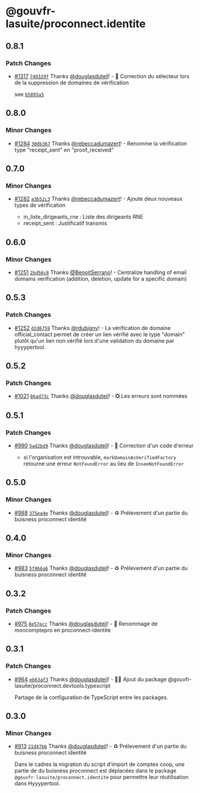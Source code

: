 # @gouvfr-lasuite/proconnect.identite

## 0.8.1

### Patch Changes

- [#1317](https://github.com/proconnect-gouv/proconnect-identite/pull/1317) [`749329f`](https://github.com/proconnect-gouv/proconnect-identite/commit/749329f4279db13151d42337e578cacbed8d2a26) Thanks [@douglasduteil](https://github.com/douglasduteil)! - 🐛 Correction du sélecteur lors de la suppression de domaines de vérification

  see [`b5893a5`](https://github.com/proconnect-gouv/proconnect-identite/commit/b5893a5412faeea47afd8b4c9683bae47d389089)

## 0.8.0

### Minor Changes

- [#1284](https://github.com/proconnect-gouv/proconnect-identite/pull/1284) [`30db367`](https://github.com/proconnect-gouv/proconnect-identite/commit/30db367114350ae67fbdf3a283858addfab56d26) Thanks [@rebeccadumazert](https://github.com/rebeccadumazert)! - Renomme la vérification type "receipt_sent" en "proof_received"

## 0.7.0

### Minor Changes

- [#1282](https://github.com/proconnect-gouv/proconnect-identite/pull/1282) [`a3b52c3`](https://github.com/proconnect-gouv/proconnect-identite/commit/a3b52c33470f24bbe164d2435c717cb1f2f0a932) Thanks [@rebeccadumazert](https://github.com/rebeccadumazert)! - Ajoute deux nouveaux types de vérification

  - in_liste_dirigeants_rne : Liste des dirigeants RNE
  - receipt_sent : Justificatif transmis

## 0.6.0

### Minor Changes

- [#1251](https://github.com/proconnect-gouv/proconnect-identite/pull/1251) [`2bd56c8`](https://github.com/proconnect-gouv/proconnect-identite/commit/2bd56c8c857fd7a819cbc787faf030547e18023c) Thanks [@BenoitSerrano](https://github.com/BenoitSerrano)! - Centralize handling of email domains verification (addition, deletion, update for a specific domain)

## 0.5.3

### Patch Changes

- [#1252](https://github.com/proconnect-gouv/proconnect-identite/pull/1252) [`d2d6759`](https://github.com/proconnect-gouv/proconnect-identite/commit/d2d6759458b98ccc153005537ac2f5d063d0495a) Thanks [@rdubigny](https://github.com/rdubigny)! - La vérification de domaine official_contact permet de créer un lien vérifié avec le type "domain" plutôt qu'un lien non vérifié lors d'une validation du domaine par hyyypertool.

## 0.5.2

### Patch Changes

- [#1021](https://github.com/proconnect-gouv/proconnect-identite/pull/1021) [`86ad73c`](https://github.com/proconnect-gouv/proconnect-identite/commit/86ad73c9bb43f7171c0bda7b06fba14837449c1e) Thanks [@douglasduteil](https://github.com/douglasduteil)! - ❎ Les erreurs sont nommées

## 0.5.1

### Patch Changes

- [#990](https://github.com/proconnect-gouv/proconnect-identite/pull/990) [`5ad2bd9`](https://github.com/proconnect-gouv/proconnect-identite/commit/5ad2bd9031d9b01902401990ba79affb0082eb43) Thanks [@douglasduteil](https://github.com/douglasduteil)! - 🐛 Correction d'un code d'erreur

  - si l'organisation est introuvable, `markDomainAsVerifiedFactory` retourne une erreur `NotFoundError` au lieu de `InseeNotFoundError`

## 0.5.0

### Minor Changes

- [#988](https://github.com/proconnect-gouv/proconnect-identite/pull/988) [`375ea4e`](https://github.com/proconnect-gouv/proconnect-identite/commit/375ea4e3c134bc70ae0bbda09663cc50fd511c59) Thanks [@douglasduteil](https://github.com/douglasduteil)! - ♻️ Prélevement d'un partie du buisness proconnect identité

## 0.4.0

### Minor Changes

- [#983](https://github.com/proconnect-gouv/proconnect-identite/pull/983) [`5f866a6`](https://github.com/proconnect-gouv/proconnect-identite/commit/5f866a6c57642229f8ccf8d517dc55519e7abee8) Thanks [@douglasduteil](https://github.com/douglasduteil)! - ♻️ Prélevement d'un partie du buisness proconnect identité

## 0.3.2

### Patch Changes

- [#975](https://github.com/proconnect-gouv/proconnect-identite/pull/975) [`8e57ecc`](https://github.com/proconnect-gouv/proconnect-identite/commit/8e57eccff4d3d614a4264b63f2583a63f82a88e6) Thanks [@douglasduteil](https://github.com/douglasduteil)! - 🚚 Renommage de moncomptepro en proconnect-identite

## 0.3.1

### Patch Changes

- [#964](https://github.com/proconnect-gouv/proconnect-identite/pull/964) [`eb63af3`](https://github.com/proconnect-gouv/proconnect-identite/commit/eb63af3bf33139adece820c1cfadf3ee387713f1) Thanks [@douglasduteil](https://github.com/douglasduteil)! - 🧑‍💻 Ajout du package @gouvfr-lasuite/proconnect.devtools.typescript

  Partage de la configuration de TypeScript entre les packages.

## 0.3.0

### Minor Changes

- [#913](https://github.com/proconnect-gouv/proconnect-identite/pull/913) [`21d47b6`](https://github.com/proconnect-gouv/proconnect-identite/commit/21d47b6c00670b7bbea1ce1f59b96a91c59bbe7a) Thanks [@douglasduteil](https://github.com/douglasduteil)! - ♻️ Prélevement d'un partie du buisness proconnect identité

  Dans le cadres la migration du script d'import de comptes coop, une partie de du buisness proconnect est déplacées dans le package `@gouvfr-lasuite/proconnect.identite` pour permettre leur réutilisation dans Hyyypertool.
